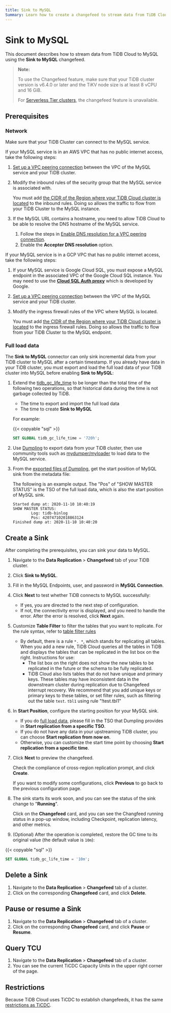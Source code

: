 ```yaml
---
title: Sink to MySQL
Summary: Learn how to create a changefeed to stream data from TiDB Cloud to MySQL.
---
```


# Sink to MySQL

This document describes how to stream data from TiDB Cloud to MySQL using the **Sink to MySQL** changefeed.

> **Note:**
>
> To use the Changefeed feature, make sure that your TiDB cluster version is v6.4.0 or later and the TiKV node size is at least 8 vCPU and 16 GiB.
>
> For [Serverless Tier clusters](/tidb-cloud/select-cluster-tier.md#serverless-tier-beta), the changefeed feature is unavailable.

## Prerequisites

### Network

Make sure that your TiDB Cluster can connect to the MySQL service.

If your MySQL service is in an AWS VPC that has no public internet access, take the following steps:

1. [Set up a VPC peering connection](/tidb-cloud/set-up-vpc-peering-connections.md) between the VPC of the MySQL service and your TiDB cluster.
2. Modify the inbound rules of the security group that the MySQL service is associated with. 

    You must add [the CIDR of the Region where your TiDB Cloud cluster is located](/tidb-cloud/set-up-vpc-peering-connections.md#prerequisite-set-a-project-cidr) to the inbound rules. Doing so allows the traffic to flow from your TiDB Cluster to the MySQL instance.

3. If the MySQL URL contains a hostname, you need to allow TiDB Cloud to be able to resolve the DNS hostname of the MySQL service. 

    1. Follow the steps in [Enable DNS resolution for a VPC peering connection](https://docs.aws.amazon.com/vpc/latest/peering/modify-peering-connections.html#vpc-peering-dns).
    2. Enable the **Accepter DNS resolution** option.

If your MySQL service is in a GCP VPC that has no public internet access, take the following steps:

1. If your MySQL service is Google Cloud SQL, you must expose a MySQL endpoint in the associated VPC of the Google Cloud SQL instance. You may need to use the [**Cloud SQL Auth proxy**](https://cloud.google.com/sql/docs/mysql/sql-proxy) which is developed by Google.
2. [Set up a VPC peering connection](/tidb-cloud/set-up-vpc-peering-connections.md) between the VPC of the MySQL service and your TiDB cluster. 
3. Modify the ingress firewall rules of the VPC where MySQL is located.

    You must add [the CIDR of the Region where your TiDB Cloud cluster is located](/tidb-cloud/set-up-vpc-peering-connections.md#prerequisite-set-a-project-cidr) to the ingress firewall rules. Doing so allows the traffic to flow from your TiDB Cluster to the MySQL endpoint. 

### Full load data

The **Sink to MySQL** connector can only sink incremental data from your TiDB cluster to MySQL after a certain timestamp. If you already have data in your TiDB cluster, you must export and load the full load data of your TiDB cluster into MySQL before enabling **Sink to MySQL**:

1. Extend the [tidb_gc_life_time](https://docs.pingcap.com/tidb/stable/system-variables#tidb_gc_life_time-new-in-v50) to be longer than the total time of the following two operations, so that historical data during the time is not garbage collected by TiDB.

    - The time to export and import the full load data
    - The time to create **Sink to MySQL**

    For example:

    {{< copyable "sql" >}}

    ```sql
    SET GLOBAL tidb_gc_life_time = '720h';
    ```

2. Use [Dumpling](/dumpling-overview.md) to export data from your TiDB cluster, then use community tools such as [mydumper/myloader](https://centminmod.com/mydumper.html) to load data to the MySQL service.

3. From the [exported files of Dumpling](/dumpling-overview.md#format-of-exported-files), get the start position of MySQL sink from the metadata file:

    The following is an example output. The "Pos" of "SHOW MASTER STATUS" is the TSO of the full load data, which is also the start position of MySQL sink.

    ```
    Started dump at: 2020-11-10 10:40:19
    SHOW MASTER STATUS:
            Log: tidb-binlog
            Pos: 420747102018863124
    Finished dump at: 2020-11-10 10:40:20
    ``` 

## Create a Sink

After completing the prerequisites, you can sink your data to MySQL.

1. Navigate to the **Data Replication** > **Changefeed** tab of your TiDB cluster.

2. Click **Sink to MySQL**.

3. Fill in the MySQL Endpoints, user, and password in **MySQL Connection**.

4. Click **Next** to test whether TiDB connects to MySQL successfully:

    - If yes, you are directed to the next step of configuration.
    - If not, the connectivity error is displayed, and you need to handle the error. After the error is resolved, click **Next** again.

5. Customize **Table Filter** to filter the tables that you want to replicate. For the rule syntax, refer to [table filter rules](/table-filter.md)

    - By default, there is a rule `*. *`, which stands for replicating all tables. When you add a new rule, TiDB Cloud queries all the tables in TiDB and displays the tables that can be replicated in the list box on the right.  Instructions for use:
        - The list box on the right does not show the new tables to be replicated in the future or the schema to be fully replicated.
        - TiDB Cloud also lists tables that do not have unique and primary keys. These tables may have inconsistent data in the downstream cluster during replication due to Changefeed interrupt recovery. We recommend that you add unique keys or primary keys to these tables, or set filter rules, such as filtering out the table `test`. `tbl1` using rule "!test.tbl1"

6. In **Start Position**, configure the starting position for your MySQL sink.

    - If you do [full load data](#full-load-data), please fill in the TSO that Dumpling provides in **Start replication from a specific TSO**.
    - If you do not have any data in your upstreaming TiDB cluster, you can choose **Start replication from now on**.
    - Otherwise, you can customize the start time point by choosing **Start replication from a specific time**.

7. Click **Next** to preview the changefeed.

    Check the compliance of cross-region replication prompt, and click **Create**.
    
    If you want to modify some configurations, click **Previous** to go back to the previous configuration page.

8. The sink starts its work soon, and you can see the status of the sink change to "**Running**".

    Click on the **Changefeed** card, and you can see the Changfeed running status in a pop-up window, including Checkpoint, replication latency, and other metrics.

9. (Optional) After the operation is completed, restore the GC time to its original value (the default value is `10m`):

{{< copyable "sql" >}}

```sql
SET GLOBAL tidb_gc_life_time = '10m';
```

## Delete a Sink

1. Navigate to the **Data Replication** > **Changefeed** tab of a cluster.
2. Click on the corresponding **Changefeed** card, and click **Delete**.

## Pause or resume a Sink

1. Navigate to the **Data Replication** > **Changefeed** tab of a cluster.
2. Click on the corresponding **Changefeed** card, and click **Pause** or **Resume**.

## Query TCU

1. Navigate to the **Data Replication** > **Changefeed** tab of a cluster.
2. You can see the current TiCDC Capacity Units in the upper right corner of the page.

## Restrictions

Because TiDB Cloud uses TiCDC to establish changefeeds, it has the same [restrictions as TiCDC](https://docs.pingcap.com/tidb/stable/ticdc-overview#restrictions).
